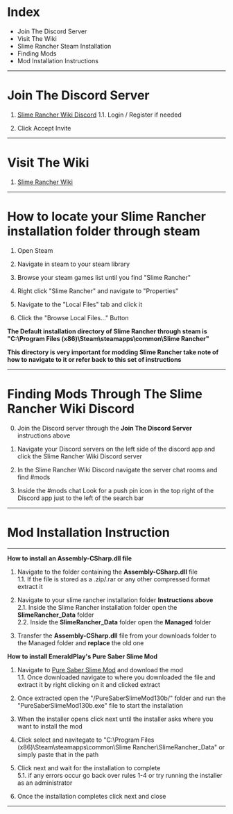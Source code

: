 # Index

- Join The Discord Server
- Visit The Wiki
- Slime Rancher Steam Installation
- Finding Mods
- Mod Installation Instructions

-----
# Join The Discord Server

1. [Slime Rancher Wiki Discord](https://discord.gg/vSPyE2p)
1.1. Login / Register if needed
   
2. Click Accept Invite

-----
# Visit The Wiki

1. [Slime Rancher Wiki](http://slimerancher.wikia.com/wiki/Slime_Rancher_Wiki)

-----
# How to locate your Slime Rancher installation folder through steam

1. Open Steam  

2. Navigate in steam to your steam library   

3. Browse your steam games list until you find "Slime Rancher" 

4. Right click "Slime Rancher" and navigate to "Properties"  

5. Navigate to the "Local Files" tab and click it  

6. Click the "Browse Local Files..." Button   

**The Default installation directory of Slime Rancher through steam is "C:\Program Files (x86)\Steam\steamapps\common\Slime Rancher"**  

**This directory is very important for modding Slime Rancher take note of how to navigate to it or refer back to this set of instructions**

-----
# Finding Mods Through The Slime Rancher Wiki Discord

0. Join the Discord server through the **Join The Discord Server** instructions above

1. Navigate your Discord servers on the left side of the discord app and click the Slime Rancher Wiki Discord server

2. In the Slime Rancher Wiki Discord navigate the server chat rooms and find #mods

3. Inside the #mods chat Look for a push pin icon in the top right of the Discord app just to the left of the search bar

-----

# Mod Installation Instruction

_____

**How to install an Assembly-CSharp.dll file**

1. Navigate to the folder containing the **Assembly-CSharp.dll** file   
1.1. If the file is stored as a .zip/.rar or any other compressed format extract it

2. Navigate to your slime rancher installation folder **Instructions above**  
2.1. Inside the Slime Rancher installation folder open the **SlimeRancher_Data** folder   
2.2. Inside the **SlimeRancher_Data** folder open the **Managed** folder
   
3. Transfer the **Assembly-CSharp.dll** file from your downloads folder to the Managed folder and **replace** the old one

**How to install EmeraldPlay's Pure Saber Slime Mod**

1. Navigate to [Pure Saber Slime Mod](https://www.moddb.com/mods/pure-saber-slime-mod/) and download the mod   
1.1. Once downloaded navigate to where you downloaded the file and extract it by right clicking on it and clicked extract
   
2. Once extracted open the "/PureSaberSlimeMod130b/" folder and run the "PureSaberSlimeMod130b.exe" file to start the installation

3. When the installer opens click next until the installer asks where you want to install the mod

4. Click select and navitegate to "C:\Program Files (x86)\Steam\steamapps\common\Slime Rancher\SlimeRancher_Data" or simply paste that in the path

5. Click next and wait for the installation to complete  
5.1. if any errors occur go back over rules 1-4 or try running the installer as an administrator
   
6. Once the installation completes click next and close
_____
